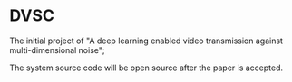 # DVSC
The initial project of "A deep learning enabled video transmission against multi-dimensional noise";


The system source code will be open source after the paper is accepted.
